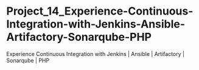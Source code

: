 # Project_14_Experience-Continuous-Integration-with-Jenkins-Ansible-Artifactory-Sonarqube-PHP
Experience Continuous Integration with Jenkins | Ansible | Artifactory | Sonarqube | PHP

